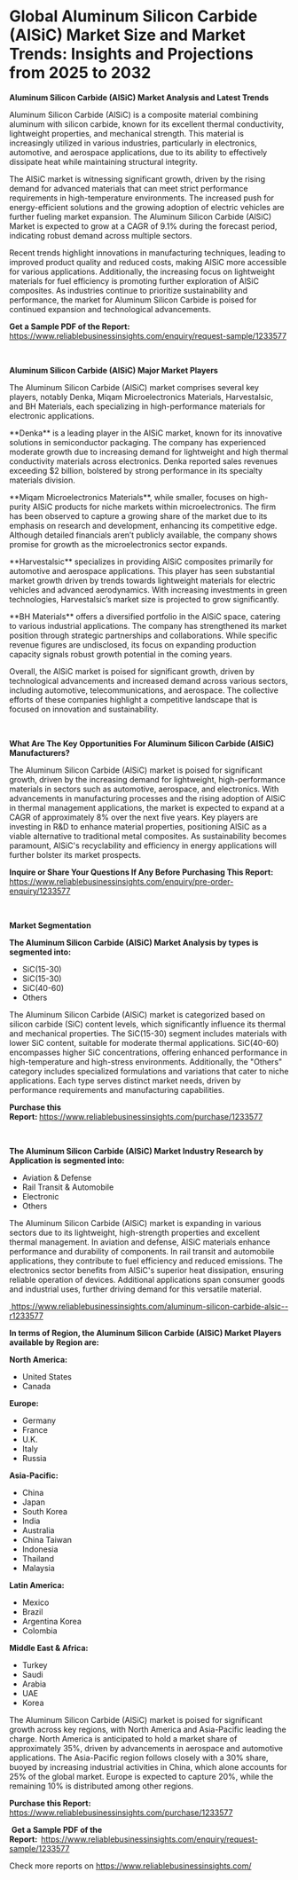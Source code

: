 <p><h1>Global Aluminum Silicon Carbide (AlSiC) Market Size and Market Trends: Insights and Projections from 2025 to 2032</h1></p><p><strong>Aluminum Silicon Carbide (AlSiC) Market Analysis and Latest Trends</strong></p>
<p><p>Aluminum Silicon Carbide (AlSiC) is a composite material combining aluminum with silicon carbide, known for its excellent thermal conductivity, lightweight properties, and mechanical strength. This material is increasingly utilized in various industries, particularly in electronics, automotive, and aerospace applications, due to its ability to effectively dissipate heat while maintaining structural integrity.</p><p>The AlSiC market is witnessing significant growth, driven by the rising demand for advanced materials that can meet strict performance requirements in high-temperature environments. The increased push for energy-efficient solutions and the growing adoption of electric vehicles are further fueling market expansion. The Aluminum Silicon Carbide (AlSiC) Market is expected to grow at a CAGR of 9.1% during the forecast period, indicating robust demand across multiple sectors.</p><p>Recent trends highlight innovations in manufacturing techniques, leading to improved product quality and reduced costs, making AlSiC more accessible for various applications. Additionally, the increasing focus on lightweight materials for fuel efficiency is promoting further exploration of AlSiC composites. As industries continue to prioritize sustainability and performance, the market for Aluminum Silicon Carbide is poised for continued expansion and technological advancements.</p></p>
<p><strong>Get a Sample PDF of the Report:&nbsp;</strong> <a href="https://www.reliablebusinessinsights.com/enquiry/request-sample/1233577?utm_campaign=2789&utm_medium=2&utm_source=Github&utm_content=ia&utm_term=06042025&utm_id=aluminum-silicon-carbide-alsic">https://www.reliablebusinessinsights.com/enquiry/request-sample/1233577</a></p>
<p>&nbsp;</p>
<p><strong>Aluminum Silicon Carbide (AlSiC) Major Market Players</strong></p>
<p><p>The Aluminum Silicon Carbide (AlSiC) market comprises several key players, notably Denka, Miqam Microelectronics Materials, Harvestalsic, and BH Materials, each specializing in high-performance materials for electronic applications.</p><p>**Denka** is a leading player in the AlSiC market, known for its innovative solutions in semiconductor packaging. The company has experienced moderate growth due to increasing demand for lightweight and high thermal conductivity materials across electronics. Denka reported sales revenues exceeding $2 billion, bolstered by strong performance in its specialty materials division.</p><p>**Miqam Microelectronics Materials**, while smaller, focuses on high-purity AlSiC products for niche markets within microelectronics. The firm has been observed to capture a growing share of the market due to its emphasis on research and development, enhancing its competitive edge. Although detailed financials aren’t publicly available, the company shows promise for growth as the microelectronics sector expands.</p><p>**Harvestalsic** specializes in providing AlSiC composites primarily for automotive and aerospace applications. This player has seen substantial market growth driven by trends towards lightweight materials for electric vehicles and advanced aerodynamics. With increasing investments in green technologies, Harvestalsic’s market size is projected to grow significantly.</p><p>**BH Materials** offers a diversified portfolio in the AlSiC space, catering to various industrial applications. The company has strengthened its market position through strategic partnerships and collaborations. While specific revenue figures are undisclosed, its focus on expanding production capacity signals robust growth potential in the coming years.</p><p>Overall, the AlSiC market is poised for significant growth, driven by technological advancements and increased demand across various sectors, including automotive, telecommunications, and aerospace. The collective efforts of these companies highlight a competitive landscape that is focused on innovation and sustainability.</p></p>
<p>&nbsp;</p>
<p><strong>What Are The Key Opportunities For Aluminum Silicon Carbide (AlSiC) Manufacturers?</strong></p>
<p><p>The Aluminum Silicon Carbide (AlSiC) market is poised for significant growth, driven by the increasing demand for lightweight, high-performance materials in sectors such as automotive, aerospace, and electronics. With advancements in manufacturing processes and the rising adoption of AlSiC in thermal management applications, the market is expected to expand at a CAGR of approximately 8% over the next five years. Key players are investing in R&D to enhance material properties, positioning AlSiC as a viable alternative to traditional metal composites. As sustainability becomes paramount, AlSiC's recyclability and efficiency in energy applications will further bolster its market prospects.</p></p>
<p><strong>Inquire or Share Your Questions If Any Before Purchasing This Report:</strong> <a href="https://www.reliablebusinessinsights.com/enquiry/pre-order-enquiry/1233577?utm_campaign=2789&utm_medium=2&utm_source=Github&utm_content=ia&utm_term=06042025&utm_id=aluminum-silicon-carbide-alsic">https://www.reliablebusinessinsights.com/enquiry/pre-order-enquiry/1233577</a></p>
<p>&nbsp;</p>
<p><strong>Market Segmentation</strong></p>
<p><strong>The Aluminum Silicon Carbide (AlSiC) Market Analysis by types is segmented into:</strong></p>
<p><ul><li>SiC(15-30)</li><li>SiC(15-30)</li><li>SiC(40-60)</li><li>Others</li></ul></p>
<p><p>The Aluminum Silicon Carbide (AlSiC) market is categorized based on silicon carbide (SiC) content levels, which significantly influence its thermal and mechanical properties. The SiC(15-30) segment includes materials with lower SiC content, suitable for moderate thermal applications. SiC(40-60) encompasses higher SiC concentrations, offering enhanced performance in high-temperature and high-stress environments. Additionally, the "Others" category includes specialized formulations and variations that cater to niche applications. Each type serves distinct market needs, driven by performance requirements and manufacturing capabilities.</p></p>
<p><strong>Purchase this Report:&nbsp;</strong><a href="https://www.reliablebusinessinsights.com/purchase/1233577?utm_campaign=2789&utm_medium=2&utm_source=Github&utm_content=ia&utm_term=06042025&utm_id=aluminum-silicon-carbide-alsic">https://www.reliablebusinessinsights.com/purchase/1233577</a></p>
<p>&nbsp;</p>
<p><strong>The Aluminum Silicon Carbide (AlSiC) Market Industry Research by Application is segmented into:</strong></p>
<p><ul><li>Aviation & Defense</li><li>Rail Transit & Automobile</li><li>Electronic</li><li>Others</li></ul></p>
<p><p>The Aluminum Silicon Carbide (AlSiC) market is expanding in various sectors due to its lightweight, high-strength properties and excellent thermal management. In aviation and defense, AlSiC materials enhance performance and durability of components. In rail transit and automobile applications, they contribute to fuel efficiency and reduced emissions. The electronics sector benefits from AlSiC's superior heat dissipation, ensuring reliable operation of devices. Additional applications span consumer goods and industrial uses, further driving demand for this versatile material.</p></p>
<p><a href="https://www.reliablebusinessinsights.com/aluminum-silicon-carbide-alsic--r1233577?utm_campaign=2789&utm_medium=2&utm_source=Github&utm_content=ia&utm_term=06042025&utm_id=aluminum-silicon-carbide-alsic">&nbsp;https://www.reliablebusinessinsights.com/aluminum-silicon-carbide-alsic--r1233577</a></p>
<p><strong>In terms of Region, the Aluminum Silicon Carbide (AlSiC) Market Players available by Region are:</strong></p>
<p>
    <p> <strong> North America: </strong>
        <ul>
            <li>United States</li>
            <li>Canada</li>
        </ul>
        </p> 
    <p> <strong> Europe: </strong>
        <ul>
            <li>Germany</li>
            <li>France</li>
            <li>U.K.</li>
            <li>Italy</li>
            <li>Russia</li>
        </ul>
        </p> 
    <p> <strong> Asia-Pacific: </strong>
        <ul>
            <li>China</li>
            <li>Japan</li>
            <li>South Korea</li>
            <li>India</li>
            <li>Australia</li>
            <li>China Taiwan</li>
            <li>Indonesia</li>
            <li>Thailand</li>
            <li>Malaysia</li>
        </ul>
        </p> 
    <p> <strong> Latin America: </strong>
        <ul>
            <li>Mexico</li>
            <li>Brazil</li>
            <li>Argentina Korea</li>
            <li>Colombia</li>
        </ul>
        </p> 
    <p> <strong> Middle East & Africa: </strong>
        <ul>
            <li>Turkey</li>
            <li>Saudi</li>
            <li>Arabia</li>
            <li>UAE</li>
            <li>Korea</li>
        </ul>
    </p>
    </p>
<p><p>The Aluminum Silicon Carbide (AlSiC) market is poised for significant growth across key regions, with North America and Asia-Pacific leading the charge. North America is anticipated to hold a market share of approximately 35%, driven by advancements in aerospace and automotive applications. The Asia-Pacific region follows closely with a 30% share, buoyed by increasing industrial activities in China, which alone accounts for 25% of the global market. Europe is expected to capture 20%, while the remaining 10% is distributed among other regions.</p></p>
<p><strong>Purchase this Report: </strong><a href="https://www.reliablebusinessinsights.com/purchase/1233577?utm_campaign=2789&utm_medium=2&utm_source=Github&utm_content=ia&utm_term=06042025&utm_id=aluminum-silicon-carbide-alsic">https://www.reliablebusinessinsights.com/purchase/1233577</a></p>
<p>&nbsp;<strong>Get a Sample PDF of the Report:&nbsp;&nbsp;</strong><a href="https://www.reliablebusinessinsights.com/enquiry/request-sample/1233577?utm_campaign=2789&utm_medium=2&utm_source=Github&utm_content=ia&utm_term=06042025&utm_id=aluminum-silicon-carbide-alsic">https://www.reliablebusinessinsights.com/enquiry/request-sample/1233577</a></p>
<p><strong></strong></p>
<p>Check more reports on <a href="https://www.reliablebusinessinsights.com/?utm_campaign=2789&utm_medium=2&utm_source=Github&utm_content=ia&utm_term=06042025&utm_id=aluminum-silicon-carbide-alsic">https://www.reliablebusinessinsights.com/</a></p>